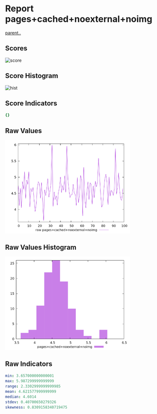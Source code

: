 # Report pages+cached+noexternal+noimg

[parent..](./..)  


## Scores

![score](./score.png)  

## Score Histogram

![hist](./hist.png)  

## Score Indicators

```yaml
{}

```

## Raw Values

![raw](./raw.png)  

## Raw Values Histogram

![raw hist](./raw_hist.png)  

## Raw Indicators

```yaml
min: 3.657000000000001
max: 5.987299999999999
range: 2.3302999999999985
mean: 4.621577999999999
median: 4.6014
stdev: 0.40700650279326
skewness: 0.8309158340719475

```

<style>
  img {
    max-width: 80%;
  }
</style>
      
